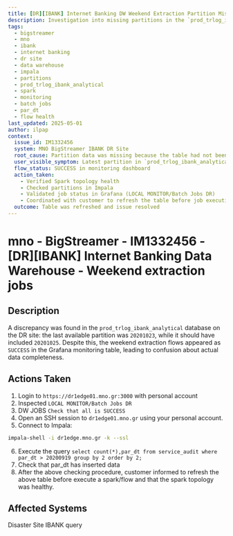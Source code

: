 ```yaml
---
title: [DR][IBANK] Internet Banking DW Weekend Extraction Partition Missing
description: Investigation into missing partitions in the `prod_trlog_ibank_analytical` database on the disaster recovery (DR) site, where weekend extraction jobs showed SUCCESS status but last inserted partition was outdated. Root cause resolved by refreshing the table before executing the Spark job.
tags:
  - bigstreamer
  - mno
  - ibank
  - internet banking
  - dr site
  - data warehouse
  - impala
  - partitions
  - prod_trlog_ibank_analytical
  - spark
  - monitoring
  - batch jobs
  - par_dt
  - flow health
last_updated: 2025-05-01
author: ilpap
context:
  issue_id: IM1332456
  system: MNO BigStreamer IBANK DR Site
  root_cause: Partition data was missing because the table had not been refreshed before running the Spark flow, even though the monitoring table reported success
  user_visible_symptom: Latest partition in `prod_trlog_ibank_analytical` was 20201023 instead of 20201025
  flow_status: SUCCESS in monitoring dashboard
  action_taken:
    - Verified Spark topology health
    - Checked partitions in Impala
    - Validated job status in Grafana (LOCAL MONITOR/Batch Jobs DR)
    - Coordinated with customer to refresh the table before job execution
  outcome: Table was refreshed and issue resolved
---
```

# mno - BigStreamer - IM1332456 - [DR][IBANK] Internet Banking Data Warehouse - Weekend extraction jobs
## Description
A discrepancy was found in the `prod_trlog_ibank_analytical` database on the DR site: the last available partition was `20201023`, while it should have included `20201025`. Despite this, the weekend extraction flows appeared as `SUCCESS` in the Grafana monitoring table, leading to confusion about actual data completeness.
## Actions Taken
1. Login to `https://dr1edge01.mno.gr:3000` with personal account
2. Inspected `LOCAL MONITOR/Batch Jobs DR`
3. DW JOBS `Check that all is SUCCESS`
4. Open an SSH session to `dr1edge01.mno.gr` using your personal account.
5. Connect to Impala:
```bash
impala-shell -i dr1edge.mno.gr -k --ssl
```
6. Execute the query `select count(*),par_dt from service_audit where par_dt > 20200919 group by 2 order by 2;`
7. Check that par_dt has inserted data
8. After the above checking procedure, customer informed to refresh the above table before execute a spark/flow and that the spark topology was healthy.
## Affected Systems
Disaster Site IBANK query